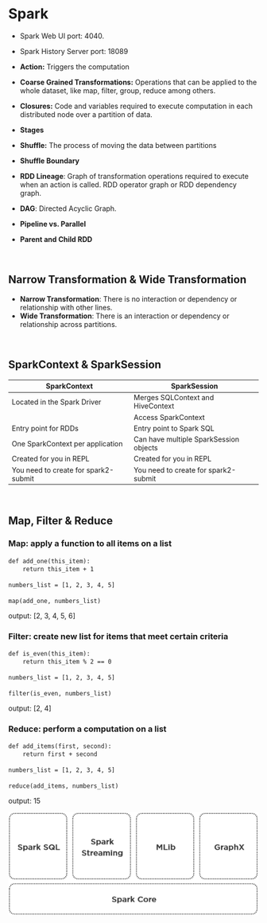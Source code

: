 # Spark

- Spark Web UI port: 4040.

- Spark History Server port: 18089

- **Action:** Triggers the computation

- **Coarse Grained Transformations:** Operations that can be applied to the whole 
dataset, like map, filter, group, reduce among others.

- **Closures:** Code and variables required to execute computation in each distributed
node over a partition of data.

- **Stages**

- **Shuffle:** The process of moving the data between partitions 

- **Shuffle Boundary**

- **RDD Lineage**: Graph of transformation operations required to execute when an action
is called. RDD operator graph or RDD dependency graph.

- **DAG**: Directed Acyclic Graph.

- **Pipeline vs. Parallel**

- **Parent and Child RDD**

<br />

## Narrow Transformation & Wide Transformation

- **Narrow Transformation**: There is no interaction or dependency or relationship with other lines.
- **Wide Transformation**: There is an interaction or dependency or relationship across partitions.

<br />

## SparkContext & SparkSession

| **SparkContext**                        | **SparkSession**                       |
| --------------------------------------- | -------------------------------------- |
| Located in the Spark Driver             | Merges SQLContext and HiveContext      |
|                                         | Access SparkContext                    |
| Entry point for RDDs                    | Entry point to Spark SQL               |
| One SparkContext per application        | Can have multiple SparkSession objects |
| Created for you in REPL                 | Created for you in REPL                |
| You need to create for spark2-submit    | You need to create for spark2-submit   |

<br />

## Map, Filter & Reduce

### Map: apply a function to all items on a list

~~~
def add_one(this_item):
    return this_item + 1

numbers_list = [1, 2, 3, 4, 5]

map(add_one, numbers_list)
~~~

output: [2, 3, 4, 5, 6]

### Filter: create new list for items that meet certain criteria

~~~
def is_even(this_item):
    return this_item % 2 == 0

numbers_list = [1, 2, 3, 4, 5]

filter(is_even, numbers_list)
~~~

output: [2, 4]

### Reduce: perform a computation on a list

~~~
def add_items(first, second):
    return first + second

numbers_list = [1, 2, 3, 4, 5]

reduce(add_items, numbers_list)
~~~

output: 15

![spark-libs](../resources/images/spark-libs.png)


